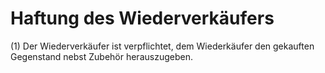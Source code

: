# Haftung des Wiederverkäufers

(1) Der Wiederverkäufer ist verpflichtet, dem Wiederkäufer den gekauften Gegenstand nebst Zubehör herauszugeben.